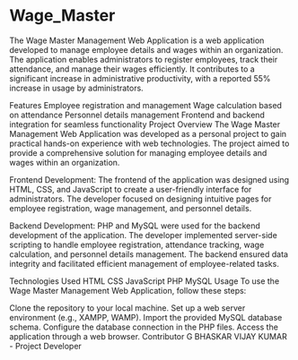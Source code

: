 # Wage_Master

The Wage Master Management Web Application is a web application developed to manage employee details and wages within an organization. The application enables administrators to register employees, track their attendance, and manage their wages efficiently. It contributes to a significant increase in administrative productivity, with a reported 55% increase in usage by administrators.

Features
Employee registration and management
Wage calculation based on attendance
Personnel details management
Frontend and backend integration for seamless functionality
Project Overview
The Wage Master Management Web Application was developed as a personal project to gain practical hands-on experience with web technologies. The project aimed to provide a comprehensive solution for managing employee details and wages within an organization.

Frontend Development: The frontend of the application was designed using HTML, CSS, and JavaScript to create a user-friendly interface for administrators. The developer focused on designing intuitive pages for employee registration, wage management, and personnel details.

Backend Development: PHP and MySQL were used for the backend development of the application. The developer implemented server-side scripting to handle employee registration, attendance tracking, wage calculation, and personnel details management. The backend ensured data integrity and facilitated efficient management of employee-related tasks.

Technologies Used
HTML
CSS
JavaScript
PHP
MySQL
Usage
To use the Wage Master Management Web Application, follow these steps:

Clone the repository to your local machine.
Set up a web server environment (e.g., XAMPP, WAMP).
Import the provided MySQL database schema.
Configure the database connection in the PHP files.
Access the application through a web browser.
Contributor
G BHASKAR VIJAY KUMAR - Project Developer
